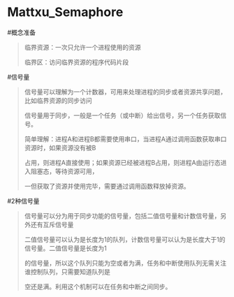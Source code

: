 Mattxu_Semaphore
==============================================
#概念准备
>临界资源：一次只允许一个进程使用的资源
>
>临界区：访问临界资源的程序代码片段
>
#信号量
>信号量可以理解为一个计数器，可用来处理进程的同步或者资源共享问题，比如临界资源的同步访问
>
>信号量用于同步，一般是一个任务（或中断）给出信号，另一个任务获取信号。
>
>简单理解：进程A和进程B都需要使用串口，当进程A通过调用函数获取串口资源时，如果资源没有被B
>
>占用，则进程A直接使用；如果资源已经被进程B占用，则进程A由运行态进入阻塞态，等待资源可用，
>
>一但获取了资源并使用完毕，需要通过调用函数释放掉资源。
>
#2种信号量
>信号量可以分为用于同步功能的信号量，包括二值信号量和计数信号量，另外还有互斥信号量
>
>二值信号量可以认为是长度为1的队列，计数信号量可以认为是长度大于1的信号量。二值信号量是长度为1
>
>的信号量，所以这个队列只能为空或者为满，任务和中断使用队列无需关注谁控制队列，只需要知道队列是
>
>空还是满。利用这个机制可以在任务和中断之间同步。
